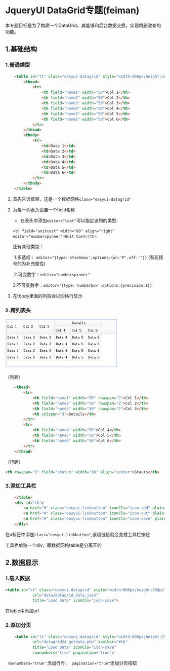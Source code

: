 # JqueryUI DataGrid专题(feiman)    

本专题目标是为了构建一个DataGrid，其能够和后台数据交换，实现增删改查的功能。

## 1.基础结构    

### 1.普通类型   

```html
    <table id="tt" class="easyui-datagrid" style="width:400px;height:auto;">
        <thead>
            <tr>
                <th field="name1" width="50">Col 1</th>
                <th field="name2" width="50">Col 2</th>
                <th field="name3" width="50">Col 3</th>
                <th field="name4" width="50">Col 4</th>
                <th field="name5" width="50">Col 5</th>
                <th field="name6" width="50">Col 6</th>
            </tr>                          
        </thead>                           
        <tbody>                            
            <tr>                           
                <td>Data 1</td>            
                <td>Data 2</td>            
                <td>Data 3</td>            
                <td>Data 4</td>            
                <td>Data 5</td>            
                <td>Data 6</td>            
            </tr>
        </tbody>                           
    </table>
```

1. 首先告诉框架，这是一个数据网格``class="easyui-datagrid"``   

2. 为每一列表头设置一个field名称  

   - 在表头中添加``editor="text"``可以指定该列的类型:   

   ``<th field="unitcost" width="80" align="right" editor="numberspinner">Unit Cost</th>``   

     还有其他类型：

   ​	1.多选框： ``editor="{type:'checkbox',options:{on:'P',off:''}}``  (有花括号的为补充属性)     

   ​	2.可变数字：``editor="numberspinner"``  

   ​	3.不可变数字：``editor="{type:'numberbox',options:{precision:1}}``

3. 在tbody里面的列将会以网格行显示    

### 2.跨列表头      

![](../image/jq01.png)   

（列跨）

```html
    <thead>
        <tr>
            <th field="name1" width="50" rowspan="2">Col 1</th>
            <th field="name2" width="50" rowspan="2">Col 2</th>
            <th field="name3" width="50" rowspan="2">Col 3</th>
            <th colspan="3">Details</th>
        </tr>
        <tr>
            <th field="name4" width="50">Col 4</th>
            <th field="name5" width="50">Col 5</th>
            <th field="name6" width="50">Col 6</th>
        </tr>                          
    </thead>
```

（行跨）

```html
<th rowspan="2" field="status" width="60" align="center">Stauts</th>
```

### 3.添加工具栏   

```html
    </table>
    <div id="tb">
        <a href="#" class="easyui-linkbutton" iconCls="icon-add" plain="true" onclick="javascript:alert('Add')">Add</a>
        <a href="#" class="easyui-linkbutton" iconCls="icon-cut" plain="true" onclick="javascript:alert('Cut')">Cut</a>
        <a href="#" class="easyui-linkbutton" iconCls="icon-save" plain="true" onclick="javascript:alert('Save')">Save</a>
    </div>
```

在a标签中添加``class="easyui-linkbutton"``,该超链接就会变成工具栏按钮   

工具栏单独一个div，跟数据网格table是分离开的    

## 2.数据显示  

### 1.载入数据

```html
<table id="tt" class="easyui-datagrid" style="width:600px;height:250px"
            url="data/datagrid_data.json"
            title="Load Data" iconCls="icon-save">
```

在table中添加url

### 2.添加分页   

```html
    <table id="tt" class="easyui-datagrid" style="width:600px;height:250px"
            url="datagrid24_getdata.php" toolbar="#tb"
            title="Load Data" iconCls="icon-save"
            rownumbers="true" pagination="true">
```

`` rownumbers="true"`` 添加行号，`` pagination="true"``添加分页按钮   


